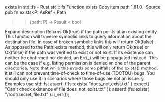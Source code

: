 exists in std::fs - Rust
std
::
fs
Function
exists
Copy item path
1.81.0
·
Source
pub fn exists<P:
AsRef
<
Path
>>(path: P) ->
Result
<
bool
>
Expand description
Returns
Ok(true)
if the path points at an existing entity.
This function will traverse symbolic links to query information about the
destination file. In case of broken symbolic links this will return
Ok(false)
.
As opposed to the
Path::exists
method, this will only return
Ok(true)
or
Ok(false)
if the path was
verified
to exist or not exist. If its existence can neither be confirmed
nor denied, an
Err(_)
will be propagated instead. This can be the case if e.g. listing
permission is denied on one of the parent directories.
Note that while this avoids some pitfalls of the
exists()
method, it still can not
prevent time-of-check to time-of-use (TOCTOU) bugs. You should only use it in scenarios
where those bugs are not an issue.
§
Examples
use
std::fs;
assert!
(!fs::exists(
"does_not_exist.txt"
).expect(
"Can't check existence of file does_not_exist.txt"
));
assert!
(fs::exists(
"/root/secret_file.txt"
).is_err());